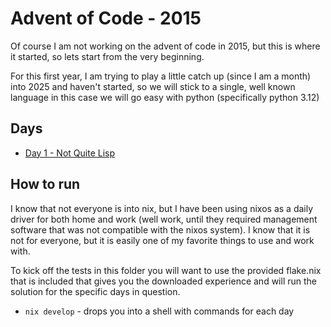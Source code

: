 Advent of Code - 2015
============================================

Of course I am not working on the advent of code in 2015, but this is where it
started, so lets start from the very beginning.

For this first year, I am trying to play a little catch up (since I am a month)
into 2025 and haven't started, so we will stick to a single, well known language
in this case we will go easy with python (specifically python 3.12)

Days
--------------------------------------------

* [Day 1 - Not Quite Lisp](https://adventofcode.com/2015/day/1)

How to run
--------------------------------------------

I know that not everyone is into nix, but I have been using nixos as a daily driver
for both home and work (well work, until they required management software that was
not compatible with the nixos system).  I know that it is not for everyone, but it
is easily one of my favorite things to use and work with.

To kick off the tests in this folder you will want to use the provided flake.nix
that is included that gives you the downloaded experience and will run the solution
for the specific days in question.

* `nix develop` - drops you into a shell with commands for each day
